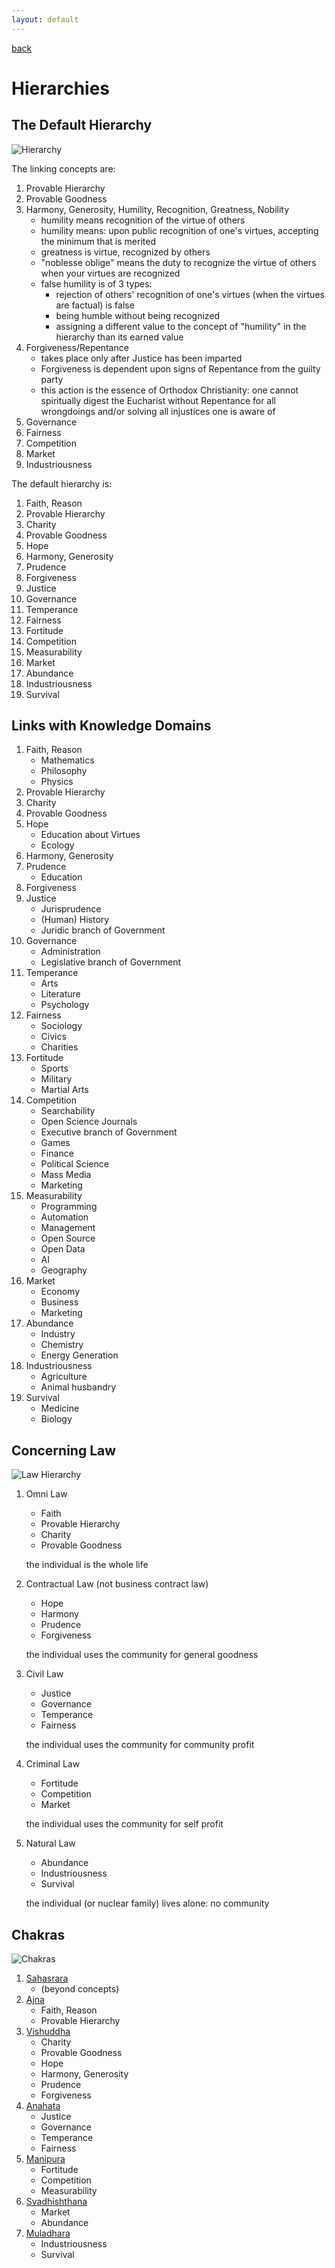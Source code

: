 ```yaml
---
layout: default
---
```

[back](./)

# Hierarchies

## The Default Hierarchy

![Hierarchy](images/virtues-hier.png)

The linking concepts are:

1. Provable Hierarchy
1. Provable Goodness
1. Harmony, Generosity, Humility, Recognition, Greatness, Nobility
    - humility means recognition of the virtue of others
    - humility means: upon public recognition of one's virtues, accepting the minimum that is merited
    - greatness is virtue, recognized by others
    - "noblesse oblige" means the duty to recognize the virtue of others when your virtues are recognized
    - false humility is of 3 types:
        - rejection of others' recognition of one's virtues (when the virtues are factual) is false
        - being humble without being recognized
        - assigning a different value to the concept of "humility" in the hierarchy than its earned value
1. Forgiveness/Repentance
    - takes place only after Justice has been imparted
    - Forgiveness is dependent upon signs of Repentance from the guilty party
    - this action is the essence of Orthodox Christianity: one cannot spiritually digest the Eucharist without Repentance for all wrongdoings and/or solving all injustices one is aware of
1. Governance
1. Fairness
1. Competition
1. Market
1. Industriousness

The default hierarchy is:

1. Faith, Reason
1. Provable Hierarchy
1. Charity
1. Provable Goodness
1. Hope
1. Harmony, Generosity
1. Prudence
1. Forgiveness
1. Justice
1. Governance
1. Temperance
1. Fairness
1. Fortitude
1. Competition
1. Measurability
1. Market
1. Abundance
1. Industriousness
1. Survival

## Links with Knowledge Domains

1. Faith, Reason
    - Mathematics
    - Philosophy
    - Physics
1. Provable Hierarchy
1. Charity
1. Provable Goodness
1. Hope
    - Education about Virtues
    - Ecology
1. Harmony, Generosity
1. Prudence
    - Education
1. Forgiveness
1. Justice
    - Jurisprudence
    - (Human) History
    - Juridic branch of Government
1. Governance
    - Administration
    - Legislative branch of Government
1. Temperance
    - Arts
    - Literature
    - Psychology
1. Fairness
    - Sociology
    - Civics
    - Charities
1. Fortitude
    - Sports
    - Military
    - Martial Arts
1. Competition
    - Searchability
    - Open Science Journals
    - Executive branch of Government
    - Games
    - Finance
    - Political Science
    - Mass Media
    - Marketing
1. Measurability
    - Programming
    - Automation
    - Management
    - Open Source
    - Open Data
    - AI
    - Geography
1. Market
    - Economy
    - Business
    - Marketing
1. Abundance
    - Industry
    - Chemistry
    - Energy Generation
1. Industriousness
    - Agriculture
    - Animal husbandry
1. Survival
    - Medicine
    - Biology


## Concerning Law

![Law Hierarchy](images/law.png)

1. Omni Law
    - Faith
    - Provable Hierarchy
    - Charity
    - Provable Goodness

    the individual is the whole life
1. Contractual Law (not business contract law)
    - Hope
    - Harmony
    - Prudence
    - Forgiveness

    the individual uses the community for general goodness
1. Civil Law
    - Justice
    - Governance
    - Temperance
    - Fairness

    the individual uses the community for community profit
1. Criminal Law
    - Fortitude
    - Competition
    - Market

    the individual uses the community for self profit
1. Natural Law
    - Abundance
    - Industriousness
    - Survival

    the individual (or nuclear family) lives alone: no community

## Chakras

![Chakras](images/chakras.png)

1. [Sahasrara](https://en.wikipedia.org/wiki/Sahasrara)
    - (beyond concepts)
1. [Ajna](https://en.wikipedia.org/wiki/Ajna)
    - Faith, Reason
    - Provable Hierarchy
1. [Vishuddha](https://en.wikipedia.org/wiki/Vishuddha)
    - Charity
    - Provable Goodness
    - Hope
    - Harmony, Generosity
    - Prudence
    - Forgiveness
1. [Anahata](https://en.wikipedia.org/wiki/Anahata)
    - Justice
    - Governance
    - Temperance
    - Fairness
1. [Manipura](https://en.wikipedia.org/wiki/Manipura)
    - Fortitude
    - Competition
    - Measurability
1. [Svadhishthana](https://en.wikipedia.org/wiki/Svadhisthana)
    - Market
    - Abundance
1. [Muladhara](https://en.wikipedia.org/wiki/Muladhara)
    - Industriousness
    - Survival

